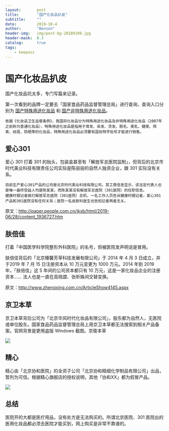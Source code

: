 ```yaml
---
layout:       post
title:        "国产化妆品扒皮"
subtitle:     ""
date:         2019-10-4
author:       "Benson"
header-img:   img/post-bg-20180108.jpg
header-mask:  0.3
catalog:      true
tags:
    - keepass
---
```

# 国产化妆品扒皮

国产化妆品坑太多，专门写篇来记录。

第一次看到的品牌一定要去「国家食品药品监督管理总局」进行查询，查询入口分别为 [国产特殊用途化妆品](http://app1.sfda.gov.cn/datasearchcnda/face3/base.jsp?tableId=68&tableName=TABLE68&title=%B9%FA%B2%FA%CC%D8%CA%E2%D3%C3%CD%BE%BB%AF%D7%B1%C6%B7&bcId=152904508268669766289794835880) 和 [国产非特殊用途化妆品](http://125.35.6.80:8181/ftban/fw.jsp)。

```
依据《化妆品卫生监督条例》，我国将化妆品分为特殊用途化妆品及非特殊用途化妆品（2007年之前称为普通化妆品），特殊用途化妆品是指用于育发、染发、烫发、脱毛、美乳、健美、除臭、祛斑、防晒等的化妆品，特殊用途化妆品必须要有国妆特字批号才能进行销售。
```

## 爱心301

爱心 301 打着 301 的抬头，包装盒甚至有「解放军总医院监制」，但背后的北京市时代美业科技有限责任公司实际是陈丽丽的自然人独资企业，跟 301 实际没有关系。

```
目前生产爱心301产品的公司是北京时代美业科技有限公司，其工商信息显示，该法定代表人也是唯一最终受益人均是陈某某，而陈某某没有解放军总医院（301医院）的任职信息。
健康时报记者拨打解放军总医院（301医院）总机，一名工作人员告诉健康时报记者，爱心301产品和301医院没有任何关系；医院一名皮肤科医生也告知记者两者无关。
```

原文：http://paper.people.com.cn/jksb/html/2019-06/28/content_1936727.htm


## 肤倍佳

打着「中国医学科学院整形外科医院」的名号，但被医院发声明说是冒用。

肤倍佳背后的「北京臻馨芳草科技发展有限公司」于 2014 年 4 月 3 日成立，并于2019 年 7 月 15 日注册资本从 10 万元变更为 1000 万元。2014 年到 2019 年，「肤倍佳」这 5 年间的公司资本都只有 10 万元，这是一家化妆品企业的注册资本…… 法人也是一直在高晓譞、张昕姝间交替变换。

原文：http://www.zhengxing.com.cn/ArticleShow4145.aspx


## 京卫本草

京卫本草背后公司为「北京华风时代化妆品有限公司」，股东都为自然人，无医院或单位股东。国家食品药品监督管理总局上用京卫本草都无法搜索到相关产品备案。官网背景是更用盗版 Windows 截图。京衛本草

![](http://tc.seoipo.com/20191004135719.png)


## 精心

精心由「北京协和医院」的全资子公司「北京协和精细化学制品有限公司」出品，暂列为可信。根据精心旗舰店的授权说明，其他「协和XX」都为假冒产品。

![](http://tc.seoipo.com/20191004143631.png)



## 总结

医院开的大都是医疗用品，没有处方是无法购买的。所谓北京医院、301 医院出的医用化妆品都必须去医院才能买到，网上购买是非常不靠谱的。